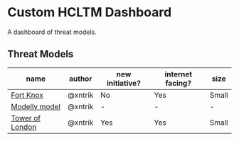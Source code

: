 # Custom HCLTM Dashboard

A dashboard of threat models.

## Threat Models

| name | author | new initiative? | internet facing? | size |
| -- | -- | -- | -- | -- |
| [Fort Knox](tm1-fortknox.md "A .. fort?") | @xntrik | No | Yes | Small |
| [Modelly model](tm2-modellymodel.md "") | @xntrik | - | - | - |
| [Tower of London](tm1-toweroflondon.md "A historic castle") | @xntrik | Yes | Yes | Small |
